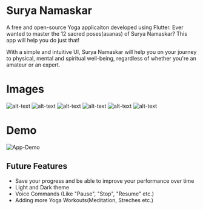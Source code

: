 # Surya Namaskar

A free and open-source Yoga applicaiton developed using Flutter. Ever wanted to master the 12 sacred poses(asanas) of Surya Namaskar? This app will help you do just that!

With a simple and intuitive UI, Surya Namaskar will help you on your journey to physical, mental and spiritual well-being, regardless of whether you're an amateur or an expert.

# Images

![alt-text](https://github.com/ShreyasBhaktharam/Surya-Namaskar/blob/master/images/Screenshot%233%20(2).jpg)
![alt-text](https://github.com/ShreyasBhaktharam/Surya-Namaskar/blob/master/images/Screenshot%231%20(1).jpg)
![alt-text](https://github.com/ShreyasBhaktharam/Surya-Namaskar/blob/master/images/Screenshot%232%20(1).jpg)
![alt-text](https://github.com/ShreyasBhaktharam/Surya-Namaskar/blob/master/images/Screenshot%234%20(1).jpg)
![alt-text](https://github.com/ShreyasBhaktharam/Surya-Namaskar/blob/master/images/Screenshot%235%20(1).jpg)
![alt-text](https://github.com/ShreyasBhaktharam/Surya-Namaskar/blob/master/images/Screenshot%236%20(1).jpg)

# Demo

![App-Demo](https://github.com/ShreyasBhaktharam/Surya-Namaskar/blob/master/images/Surya_Namaskar.gif)

## Future Features

* Save your progress and be able to improve your performance over time
* Light and Dark theme
* Voice Commands (Like "Pause", "Stop", "Resume" etc.)
* Adding more Yoga Workouts(Meditation, Streches etc.)

